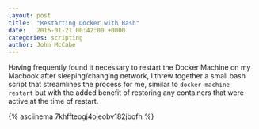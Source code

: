 ```yaml
---
layout: post
title:  "Restarting Docker with Bash"
date:   2016-01-21 00:42:00 +0000
categories: scripting
author: John McCabe
---
```

Having frequently found it necessary to restart the Docker Machine on my Macbook after sleeping/changing network, I threw together a small bash script that streamlines the process for me, similar to `docker-machine restart` but with the added benefit of restoring any containers that were active at the time of restart.

{% asciinema 7khffteogj4ojeobv182jbqfh %}